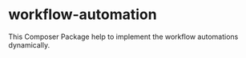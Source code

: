 # workflow-automation
This Composer Package help to implement the workflow automations dynamically.

